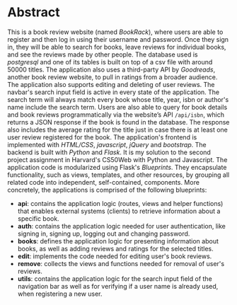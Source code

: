 # Abstract

This is a book review website (named *BookRack*), where users are able to register and then log in using their username and password. Once they sign in, they will be able to search for books, leave reviews for individual books, and see the reviews made by other people. The database used is _postgresql_ and one of its tables is built on top of a csv file with around 50000 titles. The application also uses a third-party API by *Goodreads*, another book review website, to pull in ratings from a broader audience. The application also supports editing and deleting of user reviews. The navbar's search input field is active in every state of the application. The search term will always match  every book whose title, year, isbn or author's name include the search term. Users are also able to query for book details and book reviews programmatically via the website’s API `/api/isbn`, which returns a JSON response if the book is found in the database. The response also includes the average rating  for the title just in case there is at least one user review  registered for the book. The application's frontend is implemented with _HTML/CSS_, _javascript_, _jQuery_ and _bootstrap_. The backend is built with _Python_ and _Flask_. It is my solution to the second project assignment in  Harvard's CS50Web with Python and Javascript.  The application code is modularized using Flask's _Blueprints_. They encapsulate functionality, such as views, templates, and other resources, by grouping all related code into independent, self-contained, components. More concretely, the applications is comprised of the following blueprints:
  
* __api__: contains the application logic (routes, views and helper functions) that
    enables external systems (clients) to retrieve information about a specific
    book.
* __auth__: contains the application logic needed for user authentication, like signing 
  in, signing up, logging out and changing password. 
* __books__: defines the application logic for presenting information about
  books, as well as adding reviews and ratings for the selected titles.
* __edit__: implements the code needed for editing user's book reviews.
* __remove__: collects the views and functions needed for removal of user's reviews.
* __utils__: contains the application logic for the search input field of the navigation
  bar as well as for verifying if a user name is already used, when registering a 
  new user.
